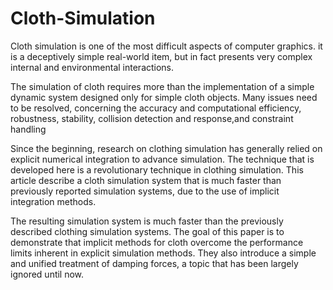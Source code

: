 # Cloth-Simulation

Cloth simulation is one of the most difficult aspects of computer graphics. it is a deceptively simple real-world item, but in fact presents very complex internal and environmental interactions. 

The simulation of cloth requires more than the implementation of a simple dynamic system designed only for simple cloth objects. Many issues need to be resolved, concerning the accuracy and computational efficiency, robustness, stability, collision detection and response,and constraint handling 

Since the beginning, research on clothing simulation has generally relied on explicit numerical integration to advance simulation. The technique that is developed here is a revolutionary technique in clothing simulation. This article describe a cloth simulation system that is much faster than previously reported simulation systems, due to the use of implicit integration methods. 

The resulting simulation system is much faster than the previously described clothing simulation systems. The goal of this paper is to demonstrate that implicit methods for cloth overcome the performance limits inherent in explicit simulation methods. They also introduce a simple and unified treatment of damping forces, a topic that has been largely ignored until now.

